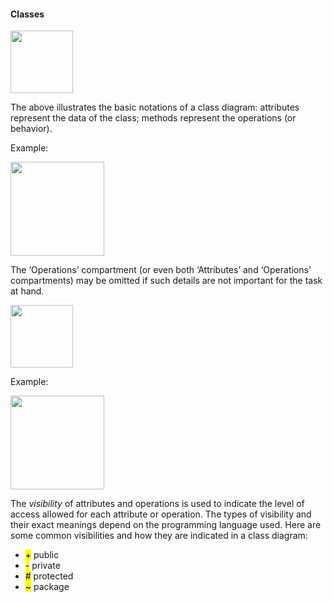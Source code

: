 <link rel="stylesheet" href="{{baseUrl}}/css/textbook.css">

<div class="website-content">

#### Classes

<div id="main">

<img src="{{baseUrl}}/uml/classDiagrams/classes/introduction/images/basicNotation.png" height="100" />
<p/>

The above illustrates the basic notations of a class diagram: attributes represent the data of the class; methods represent the operations (or behavior).

<tip-box>

Example:

<img src="{{baseUrl}}/uml/classDiagrams/classes/introduction/images/operations.png" height="150" />
<p/>

</tip-box>

The ‘Operations’ compartment (or even both ‘Attributes’ and ‘Operations’ compartments) may be omitted if such details are not important for the task at hand.

<img src="{{baseUrl}}/uml/classDiagrams/classes/introduction/images/classes.png" height="100" />
<p/>

<tip-box>

Example:

<img src="{{baseUrl}}/uml/classDiagrams/classes/introduction/images/operationsVisibility.png" height="150" />
<p/>

</tip-box>

The _visibility_ of attributes and operations is used to indicate the level of access allowed for each attribute or operation. The types of visibility and their exact meanings depend on the programming language used. Here are some common visibilities and how they are indicated in a class diagram:

<div>
  <ul>
    <li><mark>+</mark> public</li>
    <li><mark>-</mark> private</li>
    <li><mark>#</mark> protected</li>
    <li><mark>~</mark> package</li>
  </ul>
</div>

<!-- extras ------------------------------------------------------------------------------------ -->

<panel header=":paperclip: Extras" expandable type="seamless" expanded>

  <panel header=":mortar_board: Learning Outcomes" expandable type="seamless">
    <include src="exercises.md" />
  </panel>

  <panel header=":package: Resources" expandable type="seamless">
    <include src="resources.md" />
  </panel>

</panel>

</div>
</div>
